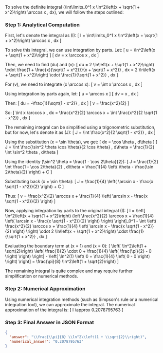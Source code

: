 To solve the definite integral \(\int\limits_0^1 x \ln^2\left(x + \sqrt{1 + x^2}\right) \arccos x \, dx\), we will follow the steps outlined:

### Step 1: Analytical Computation

First, let's denote the integral as \(I\):
\[ I = \int\limits_0^1 x \ln^2\left(x + \sqrt{1 + x^2}\right) \arccos x \, dx \]

To solve this integral, we can use integration by parts. Let:
\[ u = \ln^2\left(x + \sqrt{1 + x^2}\right) \]
\[ dv = x \arccos x \, dx \]

Then, we need to find \(du\) and \(v\):
\[ du = 2 \ln\left(x + \sqrt{1 + x^2}\right) \cdot \frac{1 + \frac{x}{\sqrt{1 + x^2}}}{x + \sqrt{1 + x^2}} \, dx = 2 \ln\left(x + \sqrt{1 + x^2}\right) \cdot \frac{1}{\sqrt{1 + x^2}} \, dx \]

For \(v\), we need to integrate \(x \arccos x\):
\[ v = \int x \arccos x \, dx \]

Using integration by parts again, let:
\[ u = \arccos x \]
\[ dv = x \, dx \]

Then:
\[ du = -\frac{1}{\sqrt{1 - x^2}} \, dx \]
\[ v = \frac{x^2}{2} \]

So:
\[ \int x \arccos x \, dx = \frac{x^2}{2} \arccos x + \int \frac{x^2}{2 \sqrt{1 - x^2}} \, dx \]

The remaining integral can be simplified using a trigonometric substitution, but for now, let's denote it as \(J\):
\[ J = \int \frac{x^2}{2 \sqrt{1 - x^2}} \, dx \]

Using the substitution \(x = \sin \theta\), we get:
\[ dx = \cos \theta \, d\theta \]
\[ J = \int \frac{\sin^2 \theta \cos \theta}{2 \cos \theta} \, d\theta = \frac{1}{2} \int \sin^2 \theta \, d\theta \]

Using the identity \(\sin^2 \theta = \frac{1 - \cos 2\theta}{2}\):
\[ J = \frac{1}{2} \int \frac{1 - \cos 2\theta}{2} \, d\theta = \frac{1}{4} \left( \theta - \frac{\sin 2\theta}{2} \right) + C \]

Substituting back \(x = \sin \theta\):
\[ J = \frac{1}{4} \left( \arcsin x - \frac{x \sqrt{1 - x^2}}{2} \right) + C \]

Thus:
\[ v = \frac{x^2}{2} \arccos x + \frac{1}{4} \left( \arcsin x - \frac{x \sqrt{1 - x^2}}{2} \right) \]

Now, applying integration by parts to the original integral \(I\):
\[ I = \left[ \ln^2\left(x + \sqrt{1 + x^2}\right) \(left \frac{x^2}{2} \arccos x + \frac{1}{4} \left( \arcsin x - \frac{x \sqrt{1 - x^2}}{2} \right) \right) \right]_0^1 - \int \left( \frac{x^2}{2} \arccos x + \frac{1}{4} \left( \arcsin x - \frac{x \sqrt{1 - x^2}}{2} \right) \right) \cdot 2 \ln\left(x + \sqrt{1 + x^2}\right) \cdot \frac{1}{\sqrt{1 + x^2}} \, dx \]

Evaluating the boundary term at \(x = 1\) and \(x = 0\):
\[ \left[ \ln^2\left(1 + \sqrt{2}\right) \left( \frac{1}{2} \cdot 0 + \frac{1}{4} \left( \frac{\pi}{2} - 0 \right) \right) \right] - \left[ \ln^2(1) \left( 0 + \frac{1}{4} \left( 0 - 0 \right) \right) \right] = \frac{\pi}{8} \ln^2\left(1 + \sqrt{2}\right) \]

The remaining integral is quite complex and may require further simplification or numerical methods.

### Step 2: Numerical Approximation

Using numerical integration methods (such as Simpson's rule or a numerical integration tool), we can approximate the integral. The numerical approximation of the integral is:
\[ I \approx 0.2078795763 \]

### Step 3: Final Answer in JSON Format

```json
{
  "answer": "\\frac{\\pi}{8} \\ln^2\\left(1 + \\sqrt{2}\\right)",
  "numerical_answer": "0.2078795763"
}
```